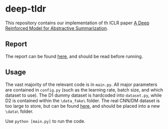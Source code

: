 # deep-tldr
This repository contains our implementation of th ICLR paper [A Deep Reinforced Model for Abstractive Summarization](https://openreview.net/forum?id=HkAClQgA-). 

## Report
The report can be found [here](ReproductionReport.pdf), and should be read before running. 

## Usage
The vast majority of the relevant code is in `main.py`. All major parameters are contained in `config.py` (such as the learning rate, batch size, and which dataset to use). The D1 dummy dataset is hardcoded into `dataset.py`, while D2 is contained within the `\data_fake\` folder. The real CNN/DM dataset is too large to store, but can be found [here](https://github.com/rohithreddy024/Text-Summarizer-Pytorch), and should be placed into a new `\data\` folder. 

Use `python [main.py]` to run the code. 

